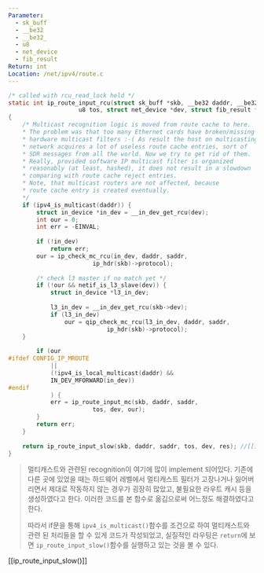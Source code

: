 ```yaml
---
Parameter:
  - sk_buff
  - __be32
  - __be32_
  - u8
  - net_device
  - fib_result
Return: int
Location: /net/ipv4/route.c
---
```

```c
/* called with rcu_read_lock held */
static int ip_route_input_rcu(struct sk_buff *skb, __be32 daddr, __be32 saddr,
					u8 tos, struct net_device *dev, struct fib_result *res)
{
	/* Multicast recognition logic is moved from route cache to here.
	* The problem was that too many Ethernet cards have broken/missing
	* hardware multicast filters :-( As result the host on multicasting
	* network acquires a lot of useless route cache entries, sort of
	* SDR messages from all the world. Now we try to get rid of them.
	* Really, provided software IP multicast filter is organized
	* reasonably (at least, hashed), it does not result in a slowdown
	* comparing with route cache reject entries.
	* Note, that multicast routers are not affected, because
	* route cache entry is created eventually.
	*/
	if (ipv4_is_multicast(daddr)) {
		struct in_device *in_dev = __in_dev_get_rcu(dev);
		int our = 0;
		int err = -EINVAL;
		  
		if (!in_dev)
			return err;
		our = ip_check_mc_rcu(in_dev, daddr, saddr,
						ip_hdr(skb)->protocol);
		  
		/* check l3 master if no match yet */
		if (!our && netif_is_l3_slave(dev)) {
			struct in_device *l3_in_dev;
		  
			l3_in_dev = __in_dev_get_rcu(skb->dev);
			if (l3_in_dev)
				our = qip_check_mc_rcu(l3_in_dev, daddr, saddr,
							ip_hdr(skb)->protocol);
	}
  
		if (our
#ifdef CONFIG_IP_MROUTE
			||
			(!ipv4_is_local_multicast(daddr) &&
			IN_DEV_MFORWARD(in_dev))
#endif
			) {
			err = ip_route_input_mc(skb, daddr, saddr,
						tos, dev, our);
		}
		return err;
	}
  
	return ip_route_input_slow(skb, daddr, saddr, tos, dev, res); //[[ip_route_input_slow()]]
}
```

>멀티캐스트와 관련된 recognition이 여기에 많이 implement 되어있다. 기존에 다른 곳에 있었을 때는 하드웨어 레벨에서 멀티캐스트 필터가 고장나거나 잃어버리면서 제대로 작동하지 않는 경우가 굉장히 많았고, 불필요한 라우트 캐시 등을 생성하였다고 한다. 이러한 코드를 본 함수로 옮김으로써 어느정도 해결하였다고 한다. 
>
>따라서 if문을 통해 `ipv4_is_multicast()`함수를 조건으로 하여 멀티캐스트와 관련 된 처리들을 할 수 있게 코드가 작성되었고, 실질적인 라우팅은 `return`에 보면 `ip_route_input_slow()`함수를 실행하고 있는 것을 볼 수 있다.

[[ip_route_input_slow()]]